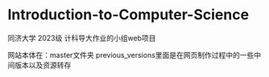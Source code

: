 # Introduction-to-Computer-Science
同济大学 2023级 计科导大作业的小组web项目

网站本体在：master文件夹
previous_versions里面是在网页制作过程中的一些中间版本以及资源转存
